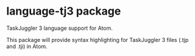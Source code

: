 # language-tj3 package

TaskJuggler 3 language support for Atom.

This package will provide syntax highlighting for TaskJuggler 3 files (.tjp and .tji) in Atom.
